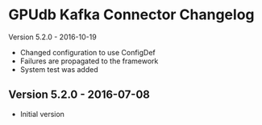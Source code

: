 GPUdb Kafka Connector Changelog
===============================

Version 5.2.0 - 2016-10-19
-   Changed configuration to use ConfigDef
-   Failures are propagated to the framework
-   System test was added

Version 5.2.0 - 2016-07-08
--------------------------

-   Initial version
